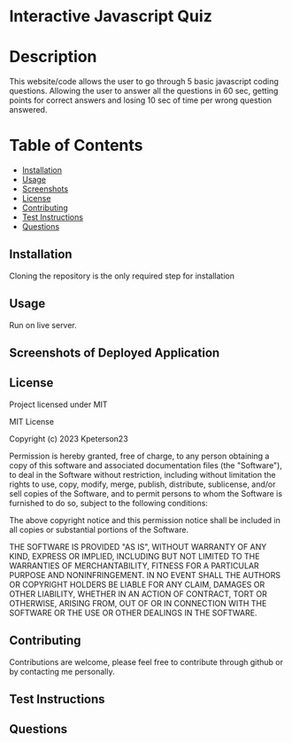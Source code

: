# Interactive Javascript Quiz

# Description

This website/code allows the user to go through 5 basic javascript coding questions. Allowing the user to answer all the questions in 60 sec, getting points for correct answers and losing 10 sec of time per wrong question answered.

# Table of Contents

- [Installation](#installation)
- [Usage](#usage)
- [Screenshots](#screenshots-of-deployed-application)
- [License](#license)
- [Contributing](#contributing)
- [Test Instructions](#test-instructions)
- [Questions](#questions)

## Installation

Cloning the repository is the only required step for installation

## Usage

Run on live server.

## Screenshots of Deployed Application

## License

Project licensed under MIT

MIT License

Copyright (c) 2023 Kpeterson23

Permission is hereby granted, free of charge, to any person obtaining a copy of this software and associated documentation files (the "Software"), to deal in the Software without restriction, including without limitation the rights to use, copy, modify, merge, publish, distribute, sublicense, and/or sell copies of the Software, and to permit persons to whom the Software is furnished to do so, subject to the following conditions:

The above copyright notice and this permission notice shall be included in all copies or substantial portions of the Software.

THE SOFTWARE IS PROVIDED "AS IS", WITHOUT WARRANTY OF ANY KIND, EXPRESS OR IMPLIED, INCLUDING BUT NOT LIMITED TO THE WARRANTIES OF MERCHANTABILITY, FITNESS FOR A PARTICULAR PURPOSE AND NONINFRINGEMENT. IN NO EVENT SHALL THE AUTHORS OR COPYRIGHT HOLDERS BE LIABLE FOR ANY CLAIM, DAMAGES OR OTHER LIABILITY, WHETHER IN AN ACTION OF CONTRACT, TORT OR OTHERWISE, ARISING FROM, OUT OF OR IN CONNECTION WITH THE SOFTWARE OR THE USE OR OTHER DEALINGS IN THE SOFTWARE.

## Contributing

Contributions are welcome, please feel free to contribute through github or by contacting me personally.

## Test Instructions

## Questions
